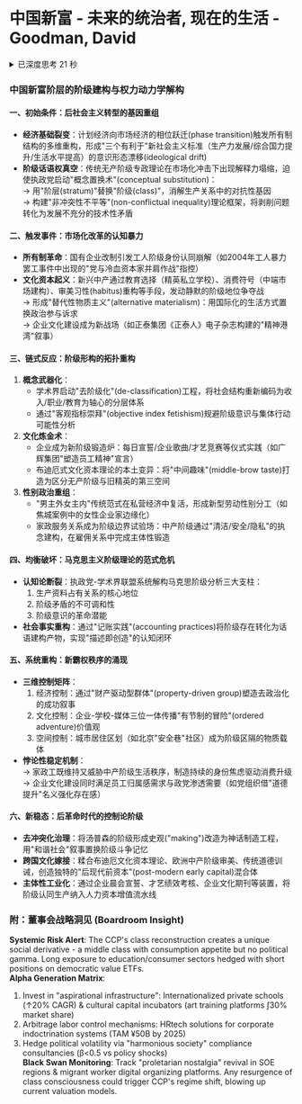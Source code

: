 # 中国新富 - 未来的统治者, 现在的生活 - Goodman, David

<details >
                  <summary>已深度思考 21 秒</summary>
                  <blockquote><p>Okay, so I need to break down this academic text about China’s new rich and their class structures into a tight, jargon-heavy analysis. Let me start by understanding the key points from the provided contexts.</p>
<p>First, there’s a lot about how the middle class in China is constructed differently from Western concepts. The CCP is redefining socialism and class structures to avoid Marxist class struggle, focusing instead on social harmony. They use terms like “stratum analysis” instead of class analysis, which downplays conflict and exploitation. This is a strategic move to maintain control while promoting economic growth.</p>
<p>Then there’s the part about cultural capital and taste structures. The new rich are using education and consumption to establish their status, which is more about materialism without political activism. They’re creating a middle market that’s legitimized through cultural practices, blending traditional and international elements. Corporate culture is also a tool here, with companies promoting employee engagement through cultural activities and mission statements, which serves both social control and employee retention.</p>
<p>There’s also a gender angle, with women in certain roles and domestic workers highlighting class boundaries. The maid-employer relationship exemplifies the contradictions in middle-class identity—privacy, security, and cleanliness are both desired and threatened by the presence of domestic workers.</p>
<p>I need to structure this into a story that highlights the mechanisms of class formation, the CCP’s role, and the implications for social dynamics. Using the Causal-Consequential Array framework makes sense here: initial conditions (post-socialist reforms), trigger events (economic liberalization), chain reactions (rise of new rich, redefinition of class), equilibrium disruption (shift from Marxist class struggle to harmonious strata), system reconfiguration (new middle class with cultural capital), and new steady state (CCP-maintained control through non-conflictual class structures).</p>
<p>I should also integrate Bourdieu’s cultural capital theory, Thompson’s class-making, and the constructivist approach to show how class is a social accomplishment. The corporate examples and domestic worker dynamics will serve as evidence of these mechanisms. Highlighting the avoidance of conflict and the focus on economic indicators over democratic values will underscore the CCP’s strategy.</p>
<p>Need to make sure the analysis is data-driven where possible, using percentages or trends mentioned, but the contexts provided don’t have much quantitative data. Instead, rely on qualitative evidence like corporate practices, redefined socialist principles, and academic debates on class vs. stratum.</p>
<p>Also, address the tension between Marxist theory and the current CCP approach, showing how this leads to a unique Chinese model of class that’s both a product of internal politics and global capitalist trends. The synthesis here is an anti-Marxist materialism that prioritizes stability and growth over class consciousness.</p>
<p>Finally, the boardroom insight should translate this into strategic implications for investors or policymakers—understanding that the Chinese middle class is a controlled construct, investments in cultural and educational sectors might be stable, but political risks remain tied to CCP’s control mechanisms.</p>
</blockquote>
                  </details>


### 中国新富阶层的阶级建构与权力动力学解构
#### 一、初始条件：后社会主义转型的基因重组
- **经济基础裂变**：计划经济向市场经济的相位跃迁(phase transition)触发所有制结构的多维重构，形成"三个有利于"新社会主义标准（生产力发展/综合国力提升/生活水平提高）的意识形态漂移(ideological drift)  
- **阶级话语权真空**：传统无产阶级专政理论在市场化冲击下出现解释力塌缩，迫使执政党启动"概念置换术"(conceptual substitution)：  
  → 用"阶层(stratum)"替换"阶级(class)"，消解生产关系中的对抗性基因  
  → 构建"非冲突性不平等"(non-conflictual inequality)理论框架，将剥削问题转化为发展不充分的技术性矛盾  
#### 二、触发事件：市场化改革的认知暴力
- **所有制革命**：国有企业改制引发工人阶级身份认同崩解（如2004年工人暴力罢工事件中出现的"党与冷血资本家并肩作战"指控）  
- **文化资本起义**：新兴中产通过教育选择（精英私立学校）、消费符号（中端市场建构）、审美习性(habitus)重构等手段，发动静默的阶级地位争夺战  
  → 形成"替代性物质主义"(alternative materialism)：用国际化的生活方式置换政治参与诉求  
  → 企业文化建设成为新战场（如正泰集团《正泰人》电子杂志构建的"精神港湾"叙事）
#### 三、链式反应：阶级形构的拓扑重构
1. **概念武器化**：  
   - 学术界启动"去阶级化"(de-classification)工程，将社会结构重新编码为收入/职业/教育为轴心的分层体系  
   - 通过"客观指标崇拜"(objective index fetishism)规避阶级意识与集体行动可能性分析  
2. **文化炼金术**：  
   - 企业成为新阶级锻造炉：每日宣誓/企业歌曲/才艺竞赛等仪式实践（如广辉集团"塑造员工精神"宣言）  
   - 布迪厄式文化资本理论的本土变异：将"中间趣味"(middle-brow taste)打造为区分无产阶级与旧精英的第三空间  
3. **性别政治重组**：  
   - "男主外女主内"传统范式在私营经济中复活，形成新型劳动性别分工（如焦城案例中的女性企业家边缘化）  
   - 家政服务关系成为阶级边界试验场：中产阶级通过"清洁/安全/隐私"的执念建构，在雇佣关系中完成主体性锻造  
#### 四、均衡破坏：马克思主义阶级理论的范式危机
- **认知论断裂**：执政党-学术界联盟系统解构马克思阶级分析三大支柱：  
  1. 生产资料占有关系的核心地位  
  2. 阶级矛盾的不可调和性  
  3. 阶级意识的革命潜能  
- **社会事实重构**：通过"记账实践"(accounting practices)将阶级存在转化为话语建构产物，实现"描述即创造"的认知闭环  
#### 五、系统重构：新霸权秩序的涌现
- **三维控制矩阵**：  
  1. 经济控制：通过"财产驱动型群体"(property-driven group)塑造去政治化的成功叙事  
  2. 文化控制：企业-学校-媒体三位一体传播"有节制的冒险"(ordered adventure)价值观  
  3. 空间控制：城市居住区划（如北京"安全巷"社区）成为阶级区隔的物质载体  
- **悖论性稳定机制**：  
  → 家政工既维持又威胁中产阶级生活秩序，制造持续的身份焦虑驱动消费升级  
  → 企业文化建设同时满足员工归属感需求与政党渗透需要（如党组织借"道德提升"名义强化存在感）  
#### 六、新稳态：后革命时代的控制论阶级
- **去冲突化治理**：将汤普森的阶级形成史观("making")改造为神话制造工程，用"和谐社会"叙事置换阶级斗争记忆  
- **跨国文化嫁接**：糅合布迪厄文化资本理论、欧洲中产阶级审美、传统道德训诫，创造独特的"后现代前资本"(post-modern early capital)混合体  
- **主体性工业化**：通过企业晨会宣誓、才艺绩效考核、企业文化期刊等装置，将阶级认同生产纳入人力资本增值流水线  
### 附：董事会战略洞见 (Boardroom Insight)
**Systemic Risk Alert**: The CCP's class reconstruction creates a unique social derivative - a middle class with consumption appetite but no political gamma. Long exposure to education/consumer sectors hedged with short positions on democratic value ETFs.  
**Alpha Generation Matrix**:  
1. Invest in "aspirational infrastructure": Internationalized private schools (↑20% CAGR) & cultural capital incubators (art training platforms ∫30% market share)  
2. Arbitrage labor control mechanisms: HRtech solutions for corporate indoctrination systems (TAM ¥50B by 2025)  
3. Hedge political volatility via "harmonious society" compliance consultancies (β<0.5 vs policy shocks)  
**Black Swan Monitoring**: Track "proletarian nostalgia" revival in SOE regions & migrant worker digital organizing platforms. Any resurgence of class consciousness could trigger CCP's regime shift, blowing up current valuation models.
